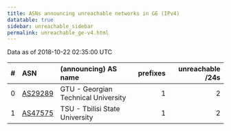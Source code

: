 ```yaml
---
title: ASNs announcing unreachable networks in GE (IPv4)
datatable: true
sidebar: unreachable_sidebar
permalink: unreachable_ge-v4.html
---
```


Data as of 2018-10-22 02:35:00 UTC


<div class="datatable-begin"></div>

|   # | ASN                                    | (announcing) AS name                |   prefixes |   unreachable /24s |
|----:|:---------------------------------------|:------------------------------------|-----------:|-------------------:|
|   0 | [AS29289](unreachable_AS29289-v4.html) | GTU - Georgian Technical University |          1 |                  2 |
|   1 | [AS47575](unreachable_AS47575-v4.html) | TSU - Tbilisi State University      |          1 |                  2 |

<div class="datatable-end"></div>